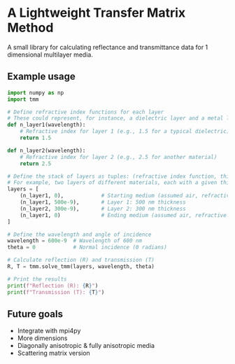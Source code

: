 # A Lightweight Transfer Matrix Method 
A small library for calculating reflectance and transmittance data for 1 dimensional multilayer media.

## Example usage
```py
import numpy as np
import tmm

# Define refractive index functions for each layer
# These could represent, for instance, a dielectric layer and a metal layer
def n_layer1(wavelength):
    # Refractive index for layer 1 (e.g., 1.5 for a typical dielectric)
    return 1.5

def n_layer2(wavelength):
    # Refractive index for layer 2 (e.g., 2.5 for another material)
    return 2.5

# Define the stack of layers as tuples: (refractive index function, thickness in meters)
# For example, two layers of different materials, each with a given thickness
layers = [
    (n_layer1, 0),            # Starting medium (assumed air, refractive index of 1)
    (n_layer1, 500e-9),       # Layer 1: 500 nm thickness
    (n_layer2, 300e-9),       # Layer 2: 300 nm thickness
    (n_layer1, 0)             # Ending medium (assumed air, refractive index of 1)
]

# Define the wavelength and angle of incidence
wavelength = 600e-9  # Wavelength of 600 nm
theta = 0            # Normal incidence (0 radians)

# Calculate reflection (R) and transmission (T)
R, T = tmm.solve_tmm(layers, wavelength, theta)

# Print the results
print(f"Reflection (R): {R}")
print(f"Transmission (T): {T}")
```

## Future goals
- Integrate with mpi4py
- More dimensions
- Diagonally anisotropic & fully anisotropic media
- Scattering matrix version
